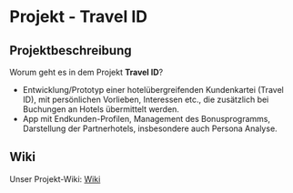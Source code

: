 # Projekt - Travel ID

## Projektbeschreibung
Worum geht es in dem Projekt **Travel ID**?
* Entwicklung/Prototyp einer hotelübergreifenden Kundenkartei (Travel ID), mit persönlichen Vorlieben, Interessen etc., die zusätzlich bei Buchungen an Hotels übermittelt werden.
* App mit Endkunden-Profilen, Management des Bonusprogramms, Darstellung der Partnerhotels, insbesondere auch Persona Analyse.

## Wiki
Unser Projekt-Wiki: [Wiki](Wiki/Home)

